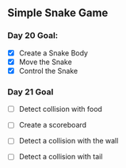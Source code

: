 ## Simple Snake Game

### Day 20 Goal:
- [X] Create a Snake Body
- [X] Move the Snake
- [X] Control the Snake

### Day 21 Goal
- [ ] Detect collision with food
- [ ] Create a scoreboard
- [ ] Detect a collision with the wall
- [ ] Detect a collision with tail


